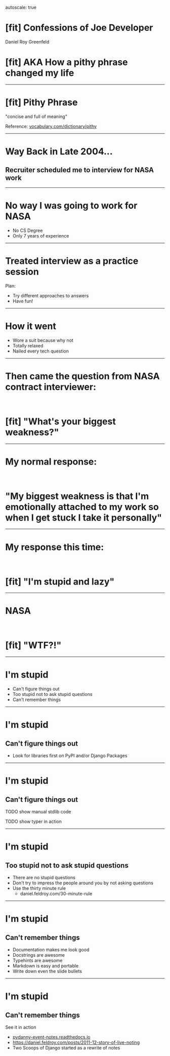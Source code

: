 autoscale: true

# [fit] Confessions of Joe Developer

Daniel Roy Greenfeld

# [fit] AKA How a pithy phrase changed my life

---

# [fit] Pithy Phrase

"concise and full of meaning"

Reference: [vocabulary.com/dictionary/pithy](vocabulary.com/dictionary/pithy)

---

# Way Back in Late 2004...

## Recruiter scheduled me to interview for NASA work

---

# No way I was going to work for NASA

- No CS Degree
- Only 7 years of experience

---

# Treated interview as a practice session

Plan:

- Try different approaches to answers
- Have fun!

---

# How it went

- Wore a suit because why not
- Totally relaxed
- Nailed every tech question

---

# Then came the question from NASA contract interviewer:

<br>

# [fit] "What's your biggest weakness?"

---

# My normal response:

<br>

# "My biggest weakness is that I'm emotionally attached to my work so when I get stuck I take it personally"

---

# My response this time:

<br>

# [fit] "I'm stupid and lazy"

---

# NASA

<br>

# [fit] "WTF?!"

---

# I'm stupid

- Can't figure things out
- Too stupid not to ask stupid questions
- Can't remember things

---

# I'm stupid

## Can't figure things out

- Look for libraries first on PyPI and/or Django Packages

---

# I'm stupid

## Can't figure things out

TODO show manual stdlib code

TODO show typer in action

---

# I'm stupid

## Too stupid not to ask stupid questions

- There are no stupid questions
- Don't try to impress the people around you by not asking questions
- Use the thirty minute rule
  - daniel.feldroy.com/30-minute-rule

---

# I'm stupid

## Can't remember things

- Documentation makes me look good
- Docstrings are awesome
- Typehints are awesome
- Markdown is easy and portable
- Write down even the slide bullets

---

# I'm stupid

## Can't remember things

See it in action

- [pydanny-event-notes.readthedocs.io](https://pydanny-event-notes.readthedocs.io/en/latest/)
- https://daniel.feldroy.com/posts/2011-12-story-of-live-noting
- Two Scoops of Django started as a rewrite of notes
